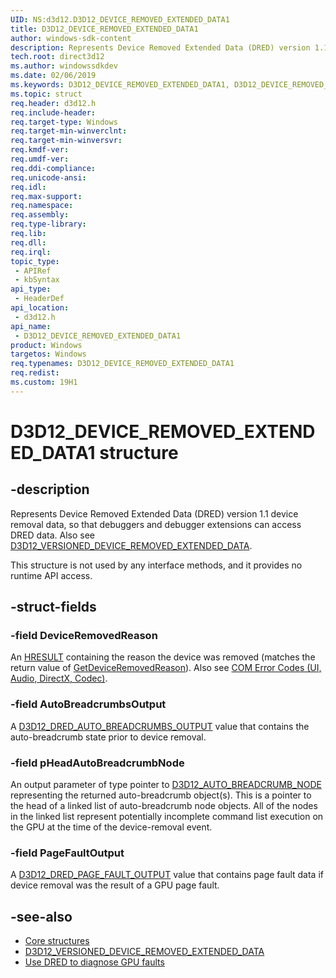 ```yaml
---
UID: NS:d3d12.D3D12_DEVICE_REMOVED_EXTENDED_DATA1
title: D3D12_DEVICE_REMOVED_EXTENDED_DATA1
author: windows-sdk-content
description: Represents Device Removed Extended Data (DRED) version 1.1 data.
tech.root: direct3d12
ms.author: windowssdkdev
ms.date: 02/06/2019
ms.keywords: D3D12_DEVICE_REMOVED_EXTENDED_DATA1, D3D12_DEVICE_REMOVED_EXTENDED_DATA1 structure, d3d12/D3D12_DEVICE_REMOVED_EXTENDED_DATA1, direct3d12.d3d12_device_removed_extended_data1
ms.topic: struct
req.header: d3d12.h
req.include-header: 
req.target-type: Windows
req.target-min-winverclnt: 
req.target-min-winversvr: 
req.kmdf-ver: 
req.umdf-ver: 
req.ddi-compliance: 
req.unicode-ansi: 
req.idl: 
req.max-support: 
req.namespace: 
req.assembly: 
req.type-library: 
req.lib: 
req.dll: 
req.irql: 
topic_type:
 - APIRef
 - kbSyntax
api_type:
 - HeaderDef
api_location:
 - d3d12.h
api_name:
 - D3D12_DEVICE_REMOVED_EXTENDED_DATA1
product: Windows
targetos: Windows
req.typenames: D3D12_DEVICE_REMOVED_EXTENDED_DATA1
req.redist: 
ms.custom: 19H1
---
```


# D3D12_DEVICE_REMOVED_EXTENDED_DATA1 structure

## -description

Represents Device Removed Extended Data (DRED) version 1.1 device removal data, so that debuggers and debugger extensions can access DRED data. Also see [D3D12_VERSIONED_DEVICE_REMOVED_EXTENDED_DATA](ns-d3d12-d3d12_versioned_device_removed_extended_data.md).

This structure is not used by any interface methods, and it provides no runtime API access.

## -struct-fields

### -field DeviceRemovedReason

An [HRESULT](/windows/desktop/com/structure-of-com-error-codes) containing the reason the device was removed (matches the return value of [GetDeviceRemovedReason](/windows/desktop/api/d3d12/nf-d3d12-id3d12device-getdeviceremovedreason)). Also see [COM Error Codes (UI, Audio, DirectX, Codec)](/windows/desktop/com/com-error-codes-10).

### -field AutoBreadcrumbsOutput

A [D3D12_DRED_AUTO_BREADCRUMBS_OUTPUT](ns-d3d12-d3d12_auto_breadcrumb_node.md) value that contains the auto-breadcrumb state prior to device removal.

### -field pHeadAutoBreadcrumbNode

An output parameter of type pointer to [D3D12_AUTO_BREADCRUMB_NODE](ns-d3d12-d3d12_auto_breadcrumb_node.md) representing the returned auto-breadcrumb object(s). This is a pointer to the head of a linked list of auto-breadcrumb node objects. All of the nodes in the linked list represent potentially incomplete command list execution on the GPU at the time of the device-removal event.

### -field PageFaultOutput

A [D3D12_DRED_PAGE_FAULT_OUTPUT](ns-d3d12-d3d12_auto_breadcrumb_node.md) value that contains page fault data if device removal was the result of a GPU page fault.

## -see-also

* [Core structures](/windows/desktop/direct3d12/direct3d-12-structures)
* [D3D12_VERSIONED_DEVICE_REMOVED_EXTENDED_DATA](ns-d3d12-d3d12_versioned_device_removed_extended_data.md)
* [Use DRED to diagnose GPU faults](/windows/desktop/direct3d12/use-dred)
